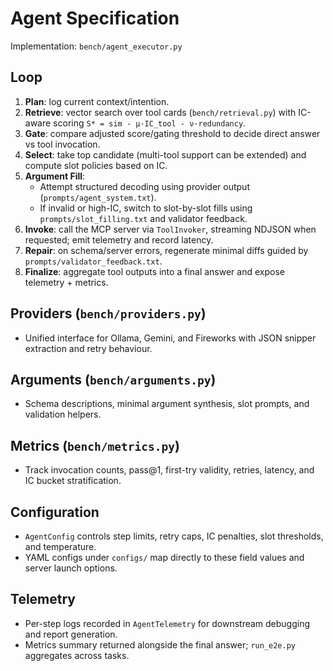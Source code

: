 # Agent Specification

Implementation: `bench/agent_executor.py`

## Loop
1. **Plan**: log current context/intention.
2. **Retrieve**: vector search over tool cards (`bench/retrieval.py`) with IC-aware scoring `S* = sim - μ·IC_tool - ν·redundancy`.
3. **Gate**: compare adjusted score/gating threshold to decide direct answer vs tool invocation.
4. **Select**: take top candidate (multi-tool support can be extended) and compute slot policies based on IC.
5. **Argument Fill**:
   - Attempt structured decoding using provider output (`prompts/agent_system.txt`).
   - If invalid or high-IC, switch to slot-by-slot fills using `prompts/slot_filling.txt` and validator feedback.
6. **Invoke**: call the MCP server via `ToolInvoker`, streaming NDJSON when requested; emit telemetry and record latency.
7. **Repair**: on schema/server errors, regenerate minimal diffs guided by `prompts/validator_feedback.txt`.
8. **Finalize**: aggregate tool outputs into a final answer and expose telemetry + metrics.

## Providers (`bench/providers.py`)
- Unified interface for Ollama, Gemini, and Fireworks with JSON snipper extraction and retry behaviour.

## Arguments (`bench/arguments.py`)
- Schema descriptions, minimal argument synthesis, slot prompts, and validation helpers.

## Metrics (`bench/metrics.py`)
- Track invocation counts, pass@1, first-try validity, retries, latency, and IC bucket stratification.

## Configuration
- `AgentConfig` controls step limits, retry caps, IC penalties, slot thresholds, and temperature.
- YAML configs under `configs/` map directly to these field values and server launch options.

## Telemetry
- Per-step logs recorded in `AgentTelemetry` for downstream debugging and report generation.
- Metrics summary returned alongside the final answer; `run_e2e.py` aggregates across tasks.

